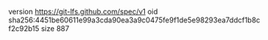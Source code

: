 version https://git-lfs.github.com/spec/v1
oid sha256:4451be60611e99a3cda90ea3a9c0475fe9f1de5e98293ea7ddcf1b8cf2c92b15
size 887
